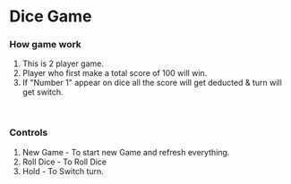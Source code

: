 # Dice Game

### How game work
1. This is 2 player game.
2. Player who first make a total score of 100 will win.
3. If "Number 1" appear on dice all the score will get deducted & turn will get switch.
<br>

### Controls
1. New Game - To start new Game and refresh everything.
2. Roll Dice - To Roll Dice
3. Hold - To Switch turn.